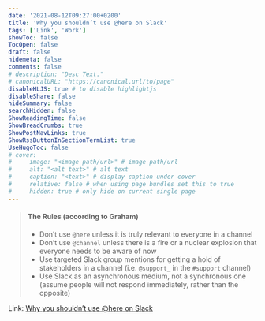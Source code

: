 ```yaml
---
date: '2021-08-12T09:27:00+0200'
title: 'Why you shouldn’t use @here on Slack'
tags: ['Link', 'Work']
showToc: false
TocOpen: false
draft: false
hidemeta: false
comments: false
# description: "Desc Text."
# canonicalURL: "https://canonical.url/to/page"
disableHLJS: true # to disable highlightjs
disableShare: false
hideSummary: false
searchHidden: false
ShowReadingTime: false
ShowBreadCrumbs: true
ShowPostNavLinks: true
ShowRssButtonInSectionTermList: true
UseHugoToc: false
# cover:
#     image: "<image path/url>" # image path/url
#     alt: "<alt text>" # alt text
#     caption: "<text>" # display caption under cover
#     relative: false # when using page bundles set this to true
#     hidden: true # only hide on current single page
---
```


> #### The Rules (according to Graham)
> - Don’t use `@here` unless it is truly relevant to everyone in a channel
> - Don’t use `@channel` unless there is a fire or a nuclear explosion that everyone needs to be aware of now
> - Use targeted Slack group mentions for getting a hold of stakeholders in a channel (i.e. `@support_` in the `#support` channel)
> - Use Slack as an asynchronous medium, not a synchronous one (assume people will not respond immediately, rather than the opposite)

Link: [Why you shouldn’t use @here on Slack](https://medium.com/vendasta/why-you-shouldnt-use-here-on-slack-e19e6c392502)
